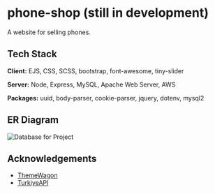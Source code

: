 
# phone-shop (still in development)

A website for selling phones.


## Tech Stack

**Client:** EJS, CSS, SCSS, bootstrap, font-awesome, tiny-slider

**Server:** Node, Express, MySQL, Apache Web Server, AWS

**Packages:** uuid, body-parser, cookie-parser, jquery, dotenv, mysql2


## ER Diagram

![Database for Project](https://github.com/x-x00/web-project/assets/154417035/8f9f613a-66f3-4e29-9753-0276cfef5853)


## Acknowledgements

 - [ThemeWagon](https://themewagon.com/themes/furni-online-store/)
 - [TurkiyeAPI](https://turkiyeapi.dev/)


